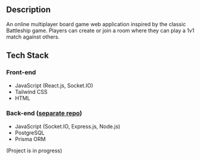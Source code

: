 ## Description
An online multiplayer board game web application inspired by the classic Battleship game. Players can create or join a room where they can play a 1v1 match against others.

## Tech Stack
### Front-end
* JavaScript (React.js, Socket.IO)
* Tailwind CSS
* HTML
### Back-end ([separate repo](https://github.com/Charles-S01/naval-warfare-backend))
* JavaScript (Socket.IO, Express.js, Node.js)
* PostgreSQL
* Prisma ORM
  
(Project is in progress)
